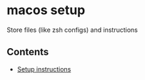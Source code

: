 # macos setup

Store files (like zsh configs) and instructions

## Contents
- [Setup instructions](SETUP.md)
